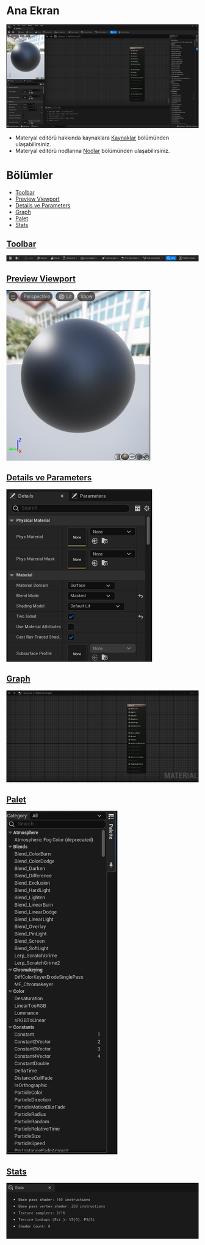 # Ana Ekran
<img src="../../Dosyalar/Materyal_Editor_Ana_Ekran.jpg">

* Materyal editörü hakkında kaynaklara [Kaynaklar](Kaynaklar) bölümünden ulaşabilirsiniz.
* Materyal editörü nodlarına [Nodlar](Nodlar) bölümünden ulaşabilirsiniz.


# Bölümler

* [Toolbar](#toolbar)
* [Preview Viewport](#preview-viewport)
* [Details ve Parameters](#details-ve-parameters)
* [Graph](#graph)
* [Palet](#palet)
* [Stats](#stats)


## [Toolbar](Toolbar)
<img src="../../Dosyalar/Materyal_Editor_Toolbar.jpg">

## [Preview Viewport](Preview%20Viewport)
<img src="../../Dosyalar/Materyal_Editor_Preview_Viewport.jpg">

## [Details ve Parameters](Details%20ve%20Parameters)
<img src="../../Dosyalar/Materyal_Editor_Details_ve_Parameters.jpg">

## [Graph](Graph)
<img src="../../Dosyalar/Materyal_Editor_Graph.jpg">

## [Palet](Palet)
<img src="../../Dosyalar/Materyal_Editor_Palet.jpg">

## [Stats](Stats)
<img src="../../Dosyalar/Materyal_Editor_Stats.jpg">
